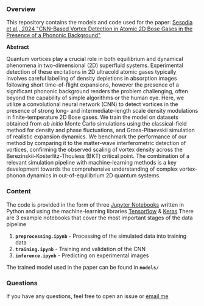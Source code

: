 ### **Overview**

This repository contains the models and code used for the paper: [Sesodia et al., 2024 "CNN-Based Vortex Detection in Atomic 2D Bose Gases in the Presence of a Phononic Background"](https://arxiv.org/abs/2410.13829)

**Abstract**

Quantum vortices play a crucial role in both equilibrium and dynamical phenomena in two-dimensional (2D) superfluid systems. Experimental detection of these excitations in 2D ultracold atomic gases typically involves careful labelling of density depletions in absorption images following short time-of-flight expansions, however the presence of a significant phononic background renders the problem challenging, often beyond the capability of simple algorithms or the human eye. Here, we utilize a convolutional neural network (CNN) to detect vortices in the presence of strong long- and intermediate-length scale density modulations in finite-temperature 2D Bose gases. We train the model on datasets obtained from *ab initio* Monte Carlo simulations using the classical-field method for density and phase fluctuations, and Gross-Pitaevskii simulation of realistic expansion dynamics. We benchmark the performance of our method by comparing it to the matter-wave interferometric detection of vortices, confirming the observed scaling of vortex density across the Berezinskii-Kosterlitz-Thouless (BKT) critical point. The combination of a relevant simulation pipeline with machine-learning methods is a key development towards the comprehensive understanding of complex vortex-phonon dynamics in out-of-equilibrium 2D quantum systems.

### **Content**

The code is provided in the form of three [Jupyter Notebooks](https://jupyter.org/) written in Python and using the machine-learning libraries [Tensorflow](https://www.tensorflow.org/) & [Keras](https://keras.io/)
There are 3 example notebooks that cover the most important stages of the data pipeline

1. **`preprocessing.ipynb`** - Processing of the simulated data into training data
2. **`training.ipynb`** - Training and validation of the CNN
3. **`inference.ipynb`** - Predicting on experimental images

The trained model used in the paper can be found in **`models/`**

### **Questions**

If you have any questions, feel free to open an issue or [email me](mailto:magnus.sesodia@physics.ox.ac.uk)
